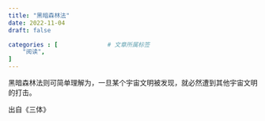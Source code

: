 ```yaml
---
title: "黑暗森林法"
date: 2022-11-04
draft: false

categories : [              # 文章所属标签
    "阅读",
]
---
```


黑暗森林法则可简单理解为，一旦某个宇宙文明被发现，就必然遭到其他宇宙文明的打击。

出自《三体》